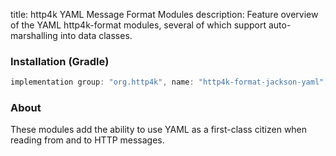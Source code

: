 title: http4k YAML Message Format Modules
description: Feature overview of the YAML http4k-format modules, several of which support auto-marshalling into data classes.

### Installation (Gradle)

```groovy
implementation group: "org.http4k", name: "http4k-format-jackson-yaml", version: "4.9.2.0"
```

### About
These modules add the ability to use YAML as a first-class citizen when reading from and to HTTP messages. 

[http4k]: https://http4k.org
